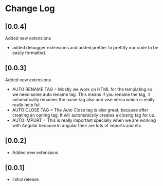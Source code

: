 # Change Log

## [0.0.4]
Added new extensions
- added debugger extensions and added prettier to prettify our code to be easily formatted.

## [0.0.3]
Added new extensions
- AUTO RENAME TAG = Mostly we work on HTML for the templating so we need some auto rename tag. This means if you rename the tag, it automatically renames the name tag also and vise versa which is really really help ful.
- AUTO CLOSE TAG = The Auto Close tag is also great, because after creating an opning tag. It will automatically creates a closing tag for us.
- AUTO IMPORT = This is really important specially when we are working with Angular because in angular their are lots of imports and etc.

## [0.0.2]

- Added new extensions

## [0.0.1]

- Initial release
